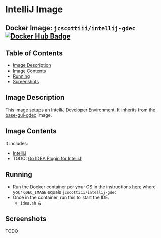 # IntelliJ Image

## Docker Image: `jcscottiii/intellij-gdec` [![Docker Hub Badge](https://img.shields.io/badge/Docker-Hub%20Hosted-blue.svg)](https://hub.docker.com/r/jcscottiii/intellij-gdec/)

## Table of Contents
- [Image Description](#image-description)
- [Image Contents](#image-contents)
- [Running](#running)
- [Screenshots](#screenshots)

## Image Description
This image setups an IntelliJ Developer Environment. It inherits from the [base-gui-gdec](../base/gui/README.md) image. 

## Image Contents
It includes:
- [IntelliJ](https://www.jetbrains.com/idea/)
- TODO: [Go IDEA Plugin for IntelliJ](https://github.com/go-lang-plugin-org/go-lang-idea-plugin)

## Running
- Run the Docker container per your OS in the instructions [here](../base/gui/README.md#running) where your `GDEC_IMAGE` equals `jcscottiii/intellij-gdec`
- Once in the container, run this to start the IDE.
  - `idea.sh &`

## Screenshots
TODO
